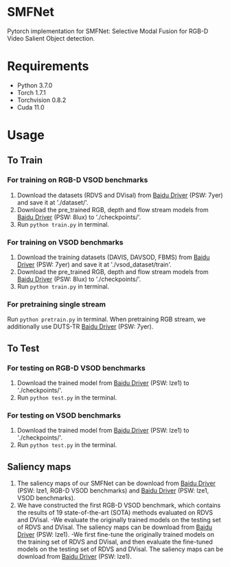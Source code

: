 
# SMFNet

Pytorch implementation for SMFNet: Selective Modal Fusion for RGB-D Video Salient
Object detection.


# Requirements
* Python 3.7.0 <br>
* Torch 1.7.1 <br>
* Torchvision 0.8.2 <br>
* Cuda 11.0 <br>

# Usage

## To Train 

### For training on RGB-D VSOD benchmarks
1. Download the datasets (RDVS and DVisal) from [Baidu Driver](https://pan.baidu.com/s/1mVtAWJS0eC690nPXav2lwg) (PSW: 7yer) and save it at './dataset/'. 
2. Download the pre_trained RGB, depth and flow stream models from [Baidu Driver](https://pan.baidu.com/s/1HptTP81LXANJ9W0Lu3XCQA) (PSW: 8lux) to './checkpoints/'.
3. Run `python train.py` in terminal.

### For training on VSOD benchmarks
1. Download the training datasets (DAVIS, DAVSOD, FBMS) from [Baidu Driver](https://pan.baidu.com/s/1mVtAWJS0eC690nPXav2lwg) (PSW: 7yer) and save it at './vsod_dataset/train'. 
2. Download the pre_trained RGB, depth and flow stream models from [Baidu Driver](https://pan.baidu.com/s/1HptTP81LXANJ9W0Lu3XCQA) (PSW: 8lux) to './checkpoints/'.
3. Run `python train.py` in terminal.

### For pretraining single stream
Run `python pretrain.py` in terminal. When pretraining RGB stream, we additionally use DUTS-TR [Baidu Driver](https://pan.baidu.com/s/1mVtAWJS0eC690nPXav2lwg) (PSW: 7yer).

## To Test

### For testing on RGB-D VSOD benchmarks
1. Download the trained model from [Baidu Driver](https://pan.baidu.com/s/1Z8Sut8bOGOwbUBf0Tmhm4w) (PSW: lze1) to './checkpoints/'.
2. Run `python test.py` in the terminal.

### For testing on VSOD benchmarks
1. Download the trained model from [Baidu Driver](https://pan.baidu.com/s/1Z8Sut8bOGOwbUBf0Tmhm4w) (PSW: lze1) to './checkpoints/'.
2. Run `python test.py` in the terminal.

## Saliency maps
1. The saliency maps of our SMFNet can be download from [Baidu Driver](https://pan.baidu.com/s/1Z8Sut8bOGOwbUBf0Tmhm4w) (PSW: lze1, RGB-D VSOD benchmarks) and [Baidu Driver](https://pan.baidu.com/s/1Z8Sut8bOGOwbUBf0Tmhm4w) (PSW: lze1, VSOD benchmarks).
2. We have constructed the first RGB-D VSOD benchmark, which contains the results of 19 state-of-the-art (SOTA) methods evaluated on RDVS and DVisal.
  -We evaluate the originally trained models on the testing set of RDVS and DVisal. The saliency maps can be download from [Baidu Driver](https://pan.baidu.com/s/1Z8Sut8bOGOwbUBf0Tmhm4w) (PSW: lze1).
  -We first fine-tune the originally trained models on the training set of RDVS and DVisal, and then evaluate the fine-tuned models on the testing set of RDVS and DVisal. The saliency maps can be download from [Baidu Driver](https://pan.baidu.com/s/1Z8Sut8bOGOwbUBf0Tmhm4w) (PSW: lze1).

